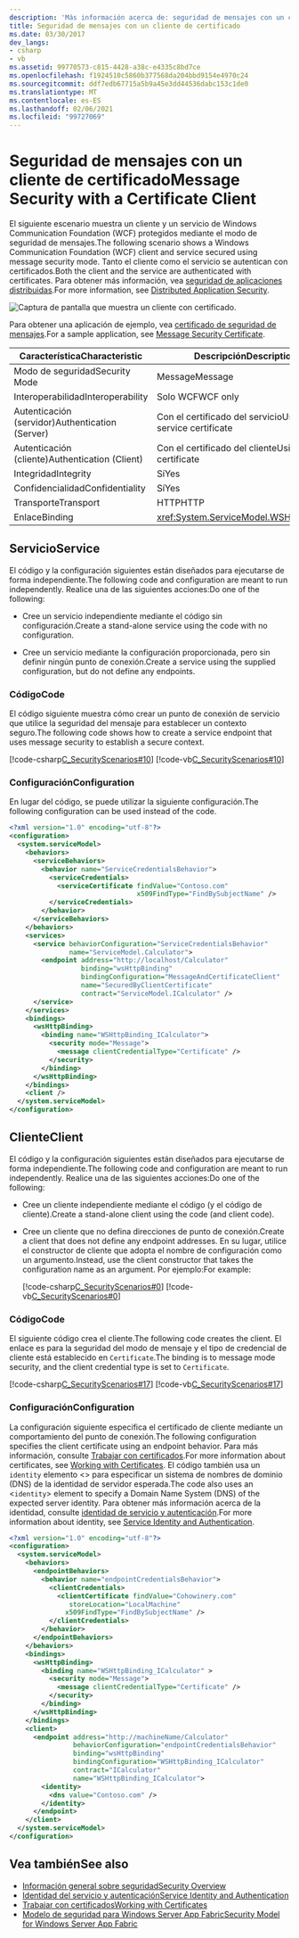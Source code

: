 ```yaml
---
description: 'Más información acerca de: seguridad de mensajes con un cliente de certificado'
title: Seguridad de mensajes con un cliente de certificado
ms.date: 03/30/2017
dev_langs:
- csharp
- vb
ms.assetid: 99770573-c815-4428-a38c-e4335c8bd7ce
ms.openlocfilehash: f1924510c5860b377568da204bbd9154e4970c24
ms.sourcegitcommit: ddf7edb67715a5b9a45e3dd44536dabc153c1de0
ms.translationtype: MT
ms.contentlocale: es-ES
ms.lasthandoff: 02/06/2021
ms.locfileid: "99727069"
---
```

# <a name="message-security-with-a-certificate-client"></a><span data-ttu-id="0b4cb-103">Seguridad de mensajes con un cliente de certificado</span><span class="sxs-lookup"><span data-stu-id="0b4cb-103">Message Security with a Certificate Client</span></span>

<span data-ttu-id="0b4cb-104">El siguiente escenario muestra un cliente y un servicio de Windows Communication Foundation (WCF) protegidos mediante el modo de seguridad de mensajes.</span><span class="sxs-lookup"><span data-stu-id="0b4cb-104">The following scenario shows a Windows Communication Foundation (WCF) client and service secured using message security mode.</span></span> <span data-ttu-id="0b4cb-105">Tanto el cliente como el servicio se autentican con certificados.</span><span class="sxs-lookup"><span data-stu-id="0b4cb-105">Both the client and the service are authenticated with certificates.</span></span> <span data-ttu-id="0b4cb-106">Para obtener más información, vea [seguridad de aplicaciones distribuidas](distributed-application-security.md).</span><span class="sxs-lookup"><span data-stu-id="0b4cb-106">For more information, see [Distributed Application Security](distributed-application-security.md).</span></span>

 ![Captura de pantalla que muestra un cliente con certificado.](./media/message-security-with-a-certificate-client/client-with-certificate.gif)  
  
 <span data-ttu-id="0b4cb-108">Para obtener una aplicación de ejemplo, vea [certificado de seguridad de mensajes](../samples/message-security-certificate.md).</span><span class="sxs-lookup"><span data-stu-id="0b4cb-108">For a sample application, see [Message Security Certificate](../samples/message-security-certificate.md).</span></span>  

|<span data-ttu-id="0b4cb-109">Característica</span><span class="sxs-lookup"><span data-stu-id="0b4cb-109">Characteristic</span></span>|<span data-ttu-id="0b4cb-110">Descripción</span><span class="sxs-lookup"><span data-stu-id="0b4cb-110">Description</span></span>|  
|--------------------|-----------------|  
|<span data-ttu-id="0b4cb-111">Modo de seguridad</span><span class="sxs-lookup"><span data-stu-id="0b4cb-111">Security Mode</span></span>|<span data-ttu-id="0b4cb-112">Message</span><span class="sxs-lookup"><span data-stu-id="0b4cb-112">Message</span></span>|  
|<span data-ttu-id="0b4cb-113">Interoperabilidad</span><span class="sxs-lookup"><span data-stu-id="0b4cb-113">Interoperability</span></span>|<span data-ttu-id="0b4cb-114">Solo WCF</span><span class="sxs-lookup"><span data-stu-id="0b4cb-114">WCF only</span></span>|  
|<span data-ttu-id="0b4cb-115">Autenticación (servidor)</span><span class="sxs-lookup"><span data-stu-id="0b4cb-115">Authentication (Server)</span></span>|<span data-ttu-id="0b4cb-116">Con el certificado del servicio</span><span class="sxs-lookup"><span data-stu-id="0b4cb-116">Using service certificate</span></span>|  
|<span data-ttu-id="0b4cb-117">Autenticación (cliente)</span><span class="sxs-lookup"><span data-stu-id="0b4cb-117">Authentication (Client)</span></span>|<span data-ttu-id="0b4cb-118">Con el certificado del cliente</span><span class="sxs-lookup"><span data-stu-id="0b4cb-118">Using client certificate</span></span>|  
|<span data-ttu-id="0b4cb-119">Integridad</span><span class="sxs-lookup"><span data-stu-id="0b4cb-119">Integrity</span></span>|<span data-ttu-id="0b4cb-120">Sí</span><span class="sxs-lookup"><span data-stu-id="0b4cb-120">Yes</span></span>|  
|<span data-ttu-id="0b4cb-121">Confidencialidad</span><span class="sxs-lookup"><span data-stu-id="0b4cb-121">Confidentiality</span></span>|<span data-ttu-id="0b4cb-122">Sí</span><span class="sxs-lookup"><span data-stu-id="0b4cb-122">Yes</span></span>|  
|<span data-ttu-id="0b4cb-123">Transporte</span><span class="sxs-lookup"><span data-stu-id="0b4cb-123">Transport</span></span>|<span data-ttu-id="0b4cb-124">HTTP</span><span class="sxs-lookup"><span data-stu-id="0b4cb-124">HTTP</span></span>|  
|<span data-ttu-id="0b4cb-125">Enlace</span><span class="sxs-lookup"><span data-stu-id="0b4cb-125">Binding</span></span>|<xref:System.ServiceModel.WSHttpBinding>|  
  
## <a name="service"></a><span data-ttu-id="0b4cb-126">Servicio</span><span class="sxs-lookup"><span data-stu-id="0b4cb-126">Service</span></span>  

 <span data-ttu-id="0b4cb-127">El código y la configuración siguientes están diseñados para ejecutarse de forma independiente.</span><span class="sxs-lookup"><span data-stu-id="0b4cb-127">The following code and configuration are meant to run independently.</span></span> <span data-ttu-id="0b4cb-128">Realice una de las siguientes acciones:</span><span class="sxs-lookup"><span data-stu-id="0b4cb-128">Do one of the following:</span></span>  
  
- <span data-ttu-id="0b4cb-129">Cree un servicio independiente mediante el código sin configuración.</span><span class="sxs-lookup"><span data-stu-id="0b4cb-129">Create a stand-alone service using the code with no configuration.</span></span>  
  
- <span data-ttu-id="0b4cb-130">Cree un servicio mediante la configuración proporcionada, pero sin definir ningún punto de conexión.</span><span class="sxs-lookup"><span data-stu-id="0b4cb-130">Create a service using the supplied configuration, but do not define any endpoints.</span></span>  
  
### <a name="code"></a><span data-ttu-id="0b4cb-131">Código</span><span class="sxs-lookup"><span data-stu-id="0b4cb-131">Code</span></span>  

 <span data-ttu-id="0b4cb-132">El código siguiente muestra cómo crear un punto de conexión de servicio que utilice la seguridad del mensaje para establecer un contexto seguro.</span><span class="sxs-lookup"><span data-stu-id="0b4cb-132">The following code shows how to create a service endpoint that uses message security to establish a secure context.</span></span>  
  
 [!code-csharp[C_SecurityScenarios#10](../../../../samples/snippets/csharp/VS_Snippets_CFX/c_securityscenarios/cs/source.cs#10)]
 [!code-vb[C_SecurityScenarios#10](../../../../samples/snippets/visualbasic/VS_Snippets_CFX/c_securityscenarios/vb/source.vb#10)]  
  
### <a name="configuration"></a><span data-ttu-id="0b4cb-133">Configuración</span><span class="sxs-lookup"><span data-stu-id="0b4cb-133">Configuration</span></span>  

 <span data-ttu-id="0b4cb-134">En lugar del código, se puede utilizar la siguiente configuración.</span><span class="sxs-lookup"><span data-stu-id="0b4cb-134">The following configuration can be used instead of the code.</span></span>  
  
```xml  
<?xml version="1.0" encoding="utf-8"?>  
<configuration>  
  <system.serviceModel>  
    <behaviors>  
      <serviceBehaviors>  
        <behavior name="ServiceCredentialsBehavior">  
          <serviceCredentials>  
            <serviceCertificate findValue="Contoso.com"  
                                x509FindType="FindBySubjectName" />  
          </serviceCredentials>  
        </behavior>  
      </serviceBehaviors>  
    </behaviors>  
    <services>  
      <service behaviorConfiguration="ServiceCredentialsBehavior"
               name="ServiceModel.Calculator">  
        <endpoint address="http://localhost/Calculator"
                  binding="wsHttpBinding"  
                  bindingConfiguration="MessageAndCertificateClient"
                  name="SecuredByClientCertificate"  
                  contract="ServiceModel.ICalculator" />  
      </service>  
    </services>  
    <bindings>  
      <wsHttpBinding>  
        <binding name="WSHttpBinding_ICalculator">  
          <security mode="Message">  
            <message clientCredentialType="Certificate" />  
          </security>  
        </binding>  
      </wsHttpBinding>  
    </bindings>  
    <client />  
  </system.serviceModel>  
</configuration>  
```  
  
## <a name="client"></a><span data-ttu-id="0b4cb-135">Cliente</span><span class="sxs-lookup"><span data-stu-id="0b4cb-135">Client</span></span>  

 <span data-ttu-id="0b4cb-136">El código y la configuración siguientes están diseñados para ejecutarse de forma independiente.</span><span class="sxs-lookup"><span data-stu-id="0b4cb-136">The following code and configuration are meant to run independently.</span></span> <span data-ttu-id="0b4cb-137">Realice una de las siguientes acciones:</span><span class="sxs-lookup"><span data-stu-id="0b4cb-137">Do one of the following:</span></span>  
  
- <span data-ttu-id="0b4cb-138">Cree un cliente independiente mediante el código (y el código de cliente).</span><span class="sxs-lookup"><span data-stu-id="0b4cb-138">Create a stand-alone client using the code (and client code).</span></span>  
  
- <span data-ttu-id="0b4cb-139">Cree un cliente que no defina direcciones de punto de conexión.</span><span class="sxs-lookup"><span data-stu-id="0b4cb-139">Create a client that does not define any endpoint addresses.</span></span> <span data-ttu-id="0b4cb-140">En su lugar, utilice el constructor de cliente que adopta el nombre de configuración como un argumento.</span><span class="sxs-lookup"><span data-stu-id="0b4cb-140">Instead, use the client constructor that takes the configuration name as an argument.</span></span> <span data-ttu-id="0b4cb-141">Por ejemplo:</span><span class="sxs-lookup"><span data-stu-id="0b4cb-141">For example:</span></span>  
  
     [!code-csharp[C_SecurityScenarios#0](../../../../samples/snippets/csharp/VS_Snippets_CFX/c_securityscenarios/cs/source.cs#0)]
     [!code-vb[C_SecurityScenarios#0](../../../../samples/snippets/visualbasic/VS_Snippets_CFX/c_securityscenarios/vb/source.vb#0)]  
  
### <a name="code"></a><span data-ttu-id="0b4cb-142">Código</span><span class="sxs-lookup"><span data-stu-id="0b4cb-142">Code</span></span>  

 <span data-ttu-id="0b4cb-143">El siguiente código crea el cliente.</span><span class="sxs-lookup"><span data-stu-id="0b4cb-143">The following code creates the client.</span></span> <span data-ttu-id="0b4cb-144">El enlace es para la seguridad del modo de mensaje y el tipo de credencial de cliente está establecido en `Certificate`.</span><span class="sxs-lookup"><span data-stu-id="0b4cb-144">The binding is to message mode security, and the client credential type is set to `Certificate`.</span></span>  
  
 [!code-csharp[C_SecurityScenarios#17](../../../../samples/snippets/csharp/VS_Snippets_CFX/c_securityscenarios/cs/source.cs#17)]
 [!code-vb[C_SecurityScenarios#17](../../../../samples/snippets/visualbasic/VS_Snippets_CFX/c_securityscenarios/vb/source.vb#17)]  
  
### <a name="configuration"></a><span data-ttu-id="0b4cb-145">Configuración</span><span class="sxs-lookup"><span data-stu-id="0b4cb-145">Configuration</span></span>  

 <span data-ttu-id="0b4cb-146">La configuración siguiente especifica el certificado de cliente mediante un comportamiento del punto de conexión.</span><span class="sxs-lookup"><span data-stu-id="0b4cb-146">The following configuration specifies the client certificate using an endpoint behavior.</span></span> <span data-ttu-id="0b4cb-147">Para más información, consulte [Trabajar con certificados](working-with-certificates.md).</span><span class="sxs-lookup"><span data-stu-id="0b4cb-147">For more information about certificates, see [Working with Certificates](working-with-certificates.md).</span></span> <span data-ttu-id="0b4cb-148">El código también usa un `identity` elemento <> para especificar un sistema de nombres de dominio (DNS) de la identidad de servidor esperada.</span><span class="sxs-lookup"><span data-stu-id="0b4cb-148">The code also uses an <`identity`> element to specify a Domain Name System (DNS) of the expected server identity.</span></span> <span data-ttu-id="0b4cb-149">Para obtener más información acerca de la identidad, consulte [identidad de servicio y autenticación](service-identity-and-authentication.md).</span><span class="sxs-lookup"><span data-stu-id="0b4cb-149">For more information about identity, see [Service Identity and Authentication](service-identity-and-authentication.md).</span></span>  
  
```xml  
<?xml version="1.0" encoding="utf-8"?>  
<configuration>  
  <system.serviceModel>  
    <behaviors>  
      <endpointBehaviors>  
        <behavior name="endpointCredentialsBehavior">  
          <clientCredentials>  
            <clientCertificate findValue="Cohowinery.com"
               storeLocation="LocalMachine"  
              x509FindType="FindBySubjectName" />  
          </clientCredentials>  
        </behavior>  
      </endpointBehaviors>  
    </behaviors>  
    <bindings>  
      <wsHttpBinding>  
        <binding name="WSHttpBinding_ICalculator" >  
          <security mode="Message">  
            <message clientCredentialType="Certificate" />  
          </security>  
        </binding>  
      </wsHttpBinding>  
    </bindings>  
    <client>  
      <endpoint address="http://machineName/Calculator"
                behaviorConfiguration="endpointCredentialsBehavior"  
                binding="wsHttpBinding"  
                bindingConfiguration="WSHttpBinding_ICalculator"  
                contract="ICalculator"  
                name="WSHttpBinding_ICalculator">  
        <identity>  
          <dns value="Contoso.com" />  
        </identity>  
      </endpoint>  
    </client>  
  </system.serviceModel>  
</configuration>  
```  
  
## <a name="see-also"></a><span data-ttu-id="0b4cb-150">Vea también</span><span class="sxs-lookup"><span data-stu-id="0b4cb-150">See also</span></span>

- [<span data-ttu-id="0b4cb-151">Información general sobre seguridad</span><span class="sxs-lookup"><span data-stu-id="0b4cb-151">Security Overview</span></span>](security-overview.md)
- [<span data-ttu-id="0b4cb-152">Identidad del servicio y autenticación</span><span class="sxs-lookup"><span data-stu-id="0b4cb-152">Service Identity and Authentication</span></span>](service-identity-and-authentication.md)
- [<span data-ttu-id="0b4cb-153">Trabajar con certificados</span><span class="sxs-lookup"><span data-stu-id="0b4cb-153">Working with Certificates</span></span>](working-with-certificates.md)
- <span data-ttu-id="0b4cb-154">[Modelo de seguridad para Windows Server App Fabric](/previous-versions/appfabric/ee677202(v=azure.10))</span><span class="sxs-lookup"><span data-stu-id="0b4cb-154">[Security Model for Windows Server App Fabric](/previous-versions/appfabric/ee677202(v=azure.10))</span></span>
